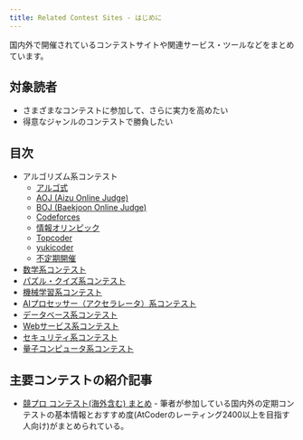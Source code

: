 ```yaml
---
title: Related Contest Sites - はじめに
---
```


国内外で開催されているコンテストサイトや関連サービス・ツールなどをまとめています。

## 対象読者

- さまざまなコンテストに参加して、さらに実力を高めたい
- 得意なジャンルのコンテストで勝負したい

## 目次

- アルゴリズム系コンテスト
    - [アルゴ式](./algo_method)
    - [AOJ (Aizu Online Judge)](./aoj)
    - [BOJ (Baekjoon Online Judge)](./boj)
    - [Codeforces](./codeforces)
    - [情報オリンピック](./joi_ioi)
    - [Topcoder](./topcoder)
    - [yukicoder](./yukicoder)
    - [不定期開催](./algorithm)
- [数学系コンテスト](./math)
- [パズル・クイズ系コンテスト](./puzzle_quiz)
- [機械学習系コンテスト](./machine_learning)
- [AIプロセッサー（アクセラレータ）系コンテスト](./ai_accelerator)
- [データベース系コンテスト](./db)
- [Webサービス系コンテスト](./web_services)
- [セキュリティ系コンテスト](./security)
- [量子コンピュータ系コンテスト](./quantum)

## 主要コンテストの紹介記事

- [競プロ コンテスト(海外含む) まとめ](https://rubikun.hatenablog.jp/entry/2024/03/03/214112) - 筆者が参加している国内外の定期コンテストの基本情報とおすすめ度(AtCoderのレーティング2400以上を目指す人向け)がまとめられている。
